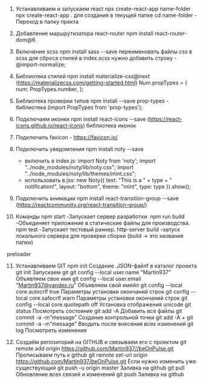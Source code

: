 1. Устанавливаем и запускаем react
   npx create-react-app name-folder
   npx create-react-app . для создания в текущей папке
   cd name-folder - Переход в папку пректа

2. Добавление маршрутизатора react-router
   npm install react-router-dom@6

3. Включение scss
   npm install sass --save
   переименовать файлы css в scss
   для сброса стилей в index.scss нужно добавить строку - @import-normalize;

4. Библиотека стилей
   npm install materialize-css@next
   (https://materializecss.com/getting-started.html)
   Num.propTypes = {
   num: PropTypes.number,
   };

5. Библиотека проверки типов
   npm install --save prop-types - библиотека
   (import PropTypes from 'prop-types');

6. Подключаем иконки
   npm install react-icons --save
   (https://react-icons.github.io/react-icons) библиотека иконок

7. Подключить favicon - https://favicon.io/

8. Подключить уведомления
   npm install noty --save

   - включить в index.js:
     import Noty from 'noty';
     import "../node_modules/noty/lib/noty.css";
     import "../node_modules/noty/lib/themes/mint.css";
   - использовать в jsx:
     new Noty({ text: "This is a " + type + " notification!", layout: "bottom", theme: "mint", type: type }).show();

9. Подключить анимации
   npm install react-transition-group --save
   (https://reactcommunity.org/react-transition-group/)

10. Команды
    npm start -Запускает сервер разработки.
    npm run build -Объединяет приложение в статические файлы для производства.
    npm test -Запускает тестовый раннер.
    http-server build -запуск локального сервера для проверки сборки (build -> это название папки)

<!-- npm i react-placeholder-loading --save -->
<!-- https://reactjsexample.com/a-simple-react-component-to-create-loading-placeholders-without-write-any-svg-line/ -->

<!-- https://loading.io/css/ --> preloader

11. Устанавливаем GIT
    npm init Создание .JSON-файлf в каталог проекта
    git init Запускаем git
    git config --local user.name "Martin937" Объявляем свое имя
    git config --local user.email "Martin937@yandex.ru" Объявляем свой имейл
    git config --local core.autocrlf true Параметры установки окончаний строк
    git config --local core.safecrlf warn Параметры установки окончаний строк
    git config --local core.quotepath off Установка отображения unicode
    git status Посмотреть состояние
    git add -A Добавить все файлы
    git commit -a -m”message” Создание контрольной точки
    git add -A + git commit -a -m”message” Вводить после внесения всех изменений
    git log Посмотреть изменения

12. Создаём репозиторий на GITHUB и связываем его с проектом
    git remote add origin https://github.com/Martin937//beOnPulse.git Прописываем путь к github
    git remote set-url origin https://github.com/Martin937/beOnPulse.git Если нужно изменить уже существующий
    git push -u origin master Заливка на github
    git pull Обновление всех связей и изменений
    git push Заливка на github
